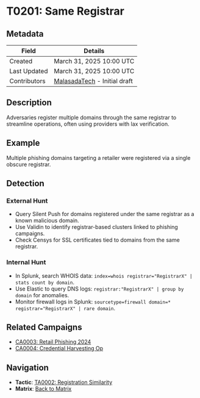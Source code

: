 # T0201: Same Registrar

## Metadata
| Field          | Details                                      |
|----------------|----------------------------------------------|
| Created        | March 31, 2025 10:00 UTC                    |
| Last Updated   | March 31, 2025 10:00 UTC                    |
| Contributors   | [MalasadaTech](../contributors.md#malasadatech) - Initial draft |

## Description
Adversaries register multiple domains through the same registrar to streamline operations, often using providers with lax verification.

## Example
Multiple phishing domains targeting a retailer were registered via a single obscure registrar.

## Detection

### External Hunt
- Query Silent Push for domains registered under the same registrar as a known malicious domain.
- Use Validin to identify registrar-based clusters linked to phishing campaigns.
- Check Censys for SSL certificates tied to domains from the same registrar.

### Internal Hunt
- In Splunk, search WHOIS data: `index=whois registrar="RegistrarX" | stats count by domain`.
- Use Elastic to query DNS logs: `registrar:"RegistrarX" | group by domain` for anomalies.
- Monitor firewall logs in Splunk: `sourcetype=firewall domain=* registrar="RegistrarX" | rare domain`.

## Related Campaigns
- [CA0003: Retail Phishing 2024](../../campaigns/CA0003.md)
- [CA0004: Credential Harvesting Op](../../campaigns/CA0004.md)

## Navigation
- **Tactic**: [TA0002: Registration Similarity](../tactics/TA0002/main.md)
- **Matrix**: [Back to Matrix](../matrix.md)
